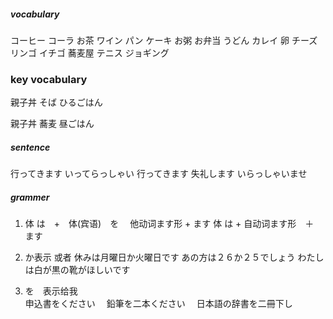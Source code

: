 
##### vocabulary

コーヒー
コーラ
お茶
ワイン
パン
ケーキ
お粥
お弁当
うどん
カレイ
卵
チーズ
リンゴ
イチゴ
蕎麦屋
テニス
ジョギング

### key vocabulary
親子丼
そば
ひるごはん

親子丼
蕎麦
昼ごはん


##### sentence
 行ってきます
 いってらっしゃい
 行ってきます
 失礼します
 いらっしゃいませ
 
  
 



##### grammer

1. 体 は　+　体(宾语)　を　 他动词ます形 + ます
  体 は  + 自动词ます形　＋　ます
  
2. か表示 或者
  休みは月曜日か火曜日です
  あの方は２６か２５でしょう
  わたしは白が黒の靴がほしいです
  
3. を　表示给我  
  申込書をください
　鉛筆を二本ください
　日本語の辞書を二冊下し

 
  
  